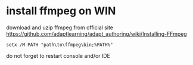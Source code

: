# install ffmpeg on WIN
download and uzip ffmpeg from official site
https://github.com/adaptlearning/adapt_authoring/wiki/Installing-FFmpeg
```
setx /M PATH "path\to\ffmpeg\bin;%PATH%"
```
do not forget to restart console and/or IDE

